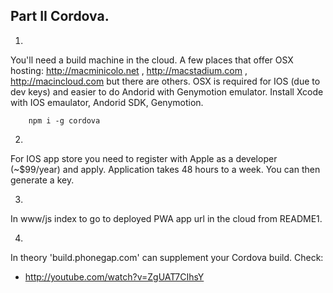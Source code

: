 
## Part II Cordova.


1.
You'll need a build machine in the cloud. A few places that offer OSX hosting: http://macminicolo.net , http://macstadium.com , http://macincloud.com but there are others.
OSX is required for IOS (due to dev keys) and easier to do Andorid with Genymotion emulator.
Install Xcode with IOS emaulator, Andorid SDK, Genymotion.


		npm i -g cordova


2.

For IOS app store you need to register with Apple as a developer (~$99/year) and apply. Application takes 48 hours to a week. You can then generate a key.


3.

In www/js index to go to deployed PWA app url in the cloud from README1.


4.

In theory 'build.phonegap.com' can supplement your Cordova build.
Check:
- http://youtube.com/watch?v=ZgUAT7CIhsY
